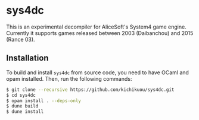 # sys4dc

This is an experimental decompiler for AliceSoft's System4 game engine.
Currently it supports games released between 2003 (Daibanchou) and 2015
(Rance 03).

## Installation

To build and install `sys4dc` from source code, you need to have OCaml and opam
installed. Then, run the following commands:

```sh
$ git clone --recursive https://github.com/kichikuou/sys4dc.git
$ cd sys4dc
$ opam install . --deps-only
$ dune build
$ dune install
```
